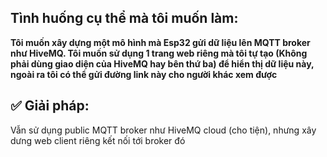 ## Tình huống cụ thể mà tôi muốn làm: ##
**Tôi muốn xây dựng một mô hình mà Esp32 gửi dữ liệu lên MQTT broker như HiveMQ. Tôi muốn sử dụng 1 trang web riêng mà tôi tự tạo (Không phải dùng giao diện của HiveMQ hay bên thứ ba) để hiển thị dữ liệu này, ngoài ra tôi có thể gửi đường link này cho người khác xem được** <br>
## ✅ Giải pháp: ##
Vẫn sử dụng public MQTT broker như HiveMQ cloud (cho tiện), nhưng xây dưng web client riêng kết nối tới broker đó